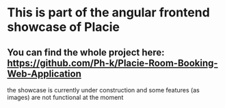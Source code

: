 # This is part of the angular frontend showcase of Placie

## You can find the whole project here: https://github.com/Ph-k/Placie-Room-Booking-Web-Application

the showcase is currently under construction and some features (as images) are not functional at the moment
